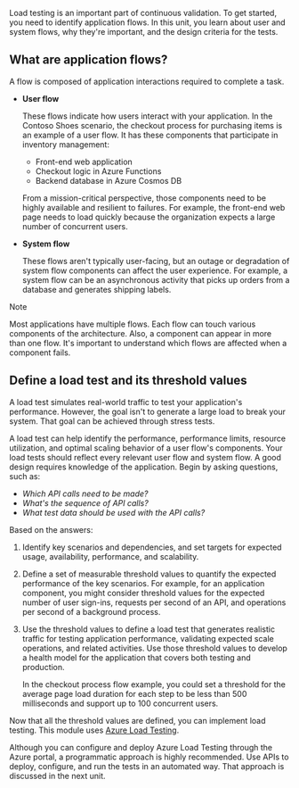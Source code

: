 Load testing is an important part of continuous validation. To get started, you need to identify application flows. In this unit, you learn about user and system flows, why they're important, and the design criteria for the tests.

## What are application flows?

A flow is composed of application interactions required to complete a task.

- **User flow**

  These flows indicate how users interact with your application. In the Contoso Shoes scenario, the checkout process for purchasing items is an example of a user flow. It has these components that participate in inventory management:

  - Front-end web application
  - Checkout logic in Azure Functions
  - Backend database in Azure Cosmos DB

  From a mission-critical perspective, those components need to be highly available and resilient to failures. For example, the front-end web page needs to load quickly because the organization expects a large number of concurrent users.

- **System flow**

  These flows aren't typically user-facing, but an outage or degradation of system flow components can affect the user experience. For example, a system flow can be an asynchronous activity that picks up orders from a database and generates shipping labels.

> [!NOTE]
> Most applications have multiple flows. Each flow can touch various components of the architecture. Also, a component can appear in more than one flow. It's important to understand which flows are affected when a component fails.

## Define a load test and its threshold values

A load test simulates real-world traffic to test your application's performance. However, the goal isn't to generate a large load to break your system. That goal can be achieved through stress tests.

A load test can help identify the performance, performance limits, resource utilization, and optimal scaling behavior of a user flow's components. Your load tests should reflect every relevant user flow and system flow. A good design requires knowledge of the application. Begin by asking questions, such as:

- *Which API calls need to be made?*
- *What's the sequence of API calls?*
- *What test data should be used with the API calls?*

Based on the answers:

1. Identify key scenarios and dependencies, and set targets for expected usage, availability, performance, and scalability.

1. Define a set of measurable threshold values to quantify the expected performance of the key scenarios. For example, for an application component, you might consider threshold values for the expected number of user sign-ins, requests per second of an API, and operations per second of a background process.

1. Use the threshold values to define a load test that generates realistic traffic for testing application performance, validating expected scale operations, and related activities. Use those threshold values to develop a health model for the application that covers both testing and production. 

   In the checkout process flow example, you could set a threshold for the average page load duration for each step to be less than 500 milliseconds and support up to 100 concurrent users.

Now that all the threshold values are defined, you can implement load testing. This module uses [Azure Load Testing](/azure/load-testing/overview-what-is-azure-load-testing).

Although you can configure and deploy Azure Load Testing through the Azure portal, a programmatic approach is highly recommended. Use APIs to deploy, configure, and run the tests in an automated way. That approach is discussed in the next unit.
